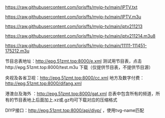 

https://raw.githubusercontent.com/lorisffs/myip-tv/main/IPTV.txt






https://raw.githubusercontent.com/lorisffs/myip-tv/main/IPTV.m3u


https://raw.githubusercontent.com/lorisffs/myip-tv/main/iptv211213



https://raw.githubusercontent.com/lorisffs/myip-tv/main/iptv211214.m3u8


https://raw.githubusercontent.com/lorisffs/myip-tv/main/11111-111451-175212.m3u

节目总表地址：http://epg.51zmt.top:8000/e.xml   测试用节目表，点击http://epg.51zmt.top:8000/test.m3u
下载（仅提供节目表，不提供节目源）

央视及各省卫视：http://epg.51zmt.top:8000/cc.xml  地方及数字付费：http://epg.51zmt.top:8000/difang.xml

港澳台及海外 ：http://epg.51zmt.top:8000/gat.xml  总表中包含所有的频道，所有的节目表地上后面加上.xz或.gz均可下载对应的压缩格式



DIYP接口：http://epg.51zmt.top:8000/api/diyp/ ，使用tvg-name匹配
